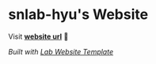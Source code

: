 
# snlab-hyu's Website

Visit **[website url](#)** 🚀

_Built with [Lab Website Template](https://greene-lab.gitbook.io/lab-website-template-docs)_

